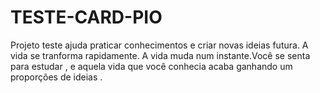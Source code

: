 # TESTE-CARD-PIO
Projeto teste ajuda praticar conhecimentos e criar novas ideias futura.
A vida se tranforma rapidamente. A vida muda num instante.Você se senta para estudar , e aquela vida que você conhecia acaba ganhando um proporções de ideias .

